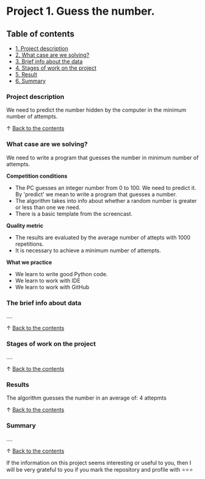 # Project 1. Guess the number.

## Table of contents
* [1. Project description](https://github.com/AlekseyCom/sf_data_science/tree/main/project_1/README.md#Project-description)
* [2. What case are we solving?](https://github.com/AlekseyCom/sf_data_science/tree/main/project_1/README.md#What-case-are-we-solving)
* [3. Brief info about the data](https://github.com/AlekseyCom/sf_data_science/tree/main/project_1/README.md#Brief-info-about-the-data)
* [4. Stages of work on the project](https://github.com/AlekseyCom/sf_data_science/tree/main/project_1/README.md#Stages-of-work-on-the-project)
* [5. Result](https://github.com/AlekseyCom/sf_data_science/tree/main/project_1/README.md#Result)
* [6. Summary](https://github.com/AlekseyCom/sf_data_science/tree/main/project_1/README.md#Summary)

### Project description
We need to predict the number hidden by the computer in the minimum number of attempts.

↑ [Back to the contents](https://github.com/AlekseyCom/sf_data_science/tree/main/project_1/README.md#Table-of-contents)


### What case are we solving?
We need to write a program that guesses the number in minimum number of attempts.

**Competition conditions**
- The PC guesses an integer number from 0 to 100. We need to predict it. By 'predict' we mean to write a program that guesses a number.
- The algorithm takes into info about whether a random number is greater or less than one we need.
- There is a basic template from the screencast.

**Quality metric**
- The results are evaluated by the average number of attepts with 1000 repetitions.
-  It is necessary to achieve a minimum number of attempts.

**What we practice**
- We learn to write good Python code.
- We learn to work with IDE
- We learn to work with GitHub

### The brief info about data
....

↑ [Back to the contents](https://github.com/AlekseyCom/sf_data_science/tree/main/project_1/README.md#Table-of-contents)


### Stages of work on the project
....

↑ [Back to the contents](https://github.com/AlekseyCom/sf_data_science/tree/main/project_1/README.md#Table-of-contents)


### Results
The algorithm guesses the number in an average of: 4 attepmts

↑ [Back to the contents](https://github.com/AlekseyCom/sf_data_science/tree/main/project_1/README.md#Table-of-contents)


### Summary
....

↑ [Back to the contents](https://github.com/AlekseyCom/sf_data_science/tree/main/project_1/README.md#Table-of-contents)



If the information on this project seems interesting or useful to you, then I will be very grateful to you if you mark the repository and profile with  ⭐️⭐️⭐️